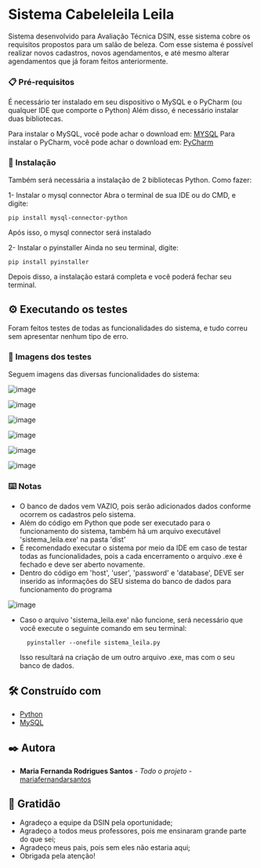 # Sistema Cabeleleila Leila

Sistema desenvolvido para Avaliação Técnica DSIN, esse sistema cobre os requisitos propostos para um salão de beleza.
Com esse sistema é possível realizar novos cadastros, novos agendamentos, e até mesmo alterar agendamentos que já foram feitos anteriormente.

### 📋 Pré-requisitos

É necessário ter instalado em seu dispositivo o MySQL e o PyCharm (ou qualquer IDE que comporte o Python)
Além disso, é necessário instalar duas bibliotecas.

Para instalar o MySQL, você pode achar o download em: [MYSQL](https://dev.mysql.com/downloads/)
Para instalar o PyCharm, você pode achar o download em: [PyCharm](https://www.jetbrains.com/pt-br/pycharm/download/?section=windows)

### 🔧 Instalação

Também será necessária a instalação de 2 bibliotecas Python. 
Como fazer:

1- Instalar o mysql connector
Abra o terminal de sua IDE ou do CMD, e digite:
```
pip install mysql-connector-python
```

Após isso, o mysql connector será instalado

2- Instalar o pyinstaller
Ainda no seu terminal, digite:
```
pip install pyinstaller
```

Depois disso, a instalação estará completa e você poderá fechar seu terminal.


## ⚙️ Executando os testes

Foram feitos testes de todas as funcionalidades do sistema, e tudo correu sem apresentar nenhum tipo de erro.

### 🔩 Imagens dos testes

Seguem imagens das diversas funcionalidades do sistema:

![image](https://github.com/mariafernandarsantos/Cabeleleila_Leila/assets/106030117/774d221c-8beb-4b60-9f66-49f08a2987ac)

![image](https://github.com/mariafernandarsantos/Cabeleleila_Leila/assets/106030117/bace6d14-9b22-4922-b983-e19a50c75edc)

![image](https://github.com/mariafernandarsantos/Cabeleleila_Leila/assets/106030117/01025e28-006e-436c-9448-b915c71da229)

![image](https://github.com/mariafernandarsantos/Cabeleleila_Leila/assets/106030117/08d60937-e98d-44a1-b9a0-cc8dba14fb3d)

![image](https://github.com/mariafernandarsantos/Cabeleleila_Leila/assets/106030117/c94616cc-ddcb-4316-b087-83f6c42478d1)

![image](https://github.com/mariafernandarsantos/Cabeleleila_Leila/assets/106030117/1ee0709d-78e1-4e24-b0f6-0e9ae2aaa32e)


### ⌨️ Notas

* O banco de dados vem VAZIO, pois serão adicionados dados conforme ocorrem os cadastros pelo sistema.
* Além do código em Python que pode ser executado para o funcionamento do sistema, também há um arquivo executável 'sistema_leila.exe' na pasta 'dist'
* É recomendado executar o sistema por meio da IDE em caso de testar todas as funcionalidades, pois a cada encerramento o arquivo .exe é fechado e deve ser aberto novamente.
* Dentro do código em 'host', 'user', 'password' e 'database', DEVE ser inserido as informações do SEU sistema do banco de dados para funcionamento do programa
  
![image](https://github.com/mariafernandarsantos/Cabeleleila_Leila/assets/106030117/2f10d17e-9388-4094-95ea-036a51d37d0d)

* Caso o arquivo 'sistema_leila.exe' não funcione, será necessário que você execute o seguinte comando em seu terminal:
  ```
    pyinstaller --onefile sistema_leila.py

  ```
  Isso resultará na criação de um outro arquivo .exe, mas com o seu banco de dados.


## 🛠️ Construído com

* [Python](https://www.python.org)
* [MySQL](https://www.mysql.com)


## ✒️ Autora

* **Maria Fernanda Rodrigues Santos** - *Todo o projeto* - [mariafernandarsantos](https://github.com/mariafernandarsantos)


## 🎁 Gratidão

* Agradeço a equipe da DSIN pela oportunidade;
* Agradeço a todos meus professores, pois me ensinaram grande parte do que sei;
* Agradeço meus pais, pois sem eles não estaria aqui;
* Obrigada pela atenção!
